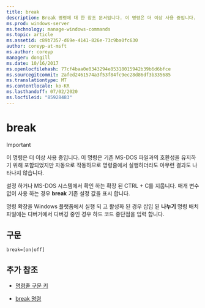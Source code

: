 ```yaml
---
title: break
description: Break 명령에 대 한 참조 문서입니다. 이 명령은 더 이상 사용 중입니다.
ms.prod: windows-server
ms.technology: manage-windows-commands
ms.topic: article
ms.assetid: c89b7357-d69e-4141-826e-73c9ba0fc630
author: coreyp-at-msft
ms.author: coreyp
manager: dongill
ms.date: 10/16/2017
ms.openlocfilehash: 77cf4baa0e0343294e85318015942b39b6d6bfce
ms.sourcegitcommit: 2afed2461574a3f53f84fc9ec28d86df3b335685
ms.translationtype: MT
ms.contentlocale: ko-KR
ms.lasthandoff: 07/02/2020
ms.locfileid: "85928483"
---
```

# <a name="break"></a>break

> [!IMPORTANT]
> 이 명령은 더 이상 사용 중입니다. 이 명령은 기존 MS-DOS 파일과의 호환성을 유지하기 위해 포함되었지만 자동으로 작동하므로 명령줄에서 실행하더라도 아무런 결과도 나타나지 않습니다.

설정 하거나 MS-DOS 시스템에서 확인 하는 확장 된 CTRL + C를 지웁니다. 매개 변수 없이 사용 하는 경우 **break** 기존 설정 값을 표시 합니다.

명령 확장을 Windows 플랫폼에서 실행 되 고 활성화 된 경우 삽입 된 **나누기** 명령 배치 파일에는 디버거에서 디버깅 중인 경우 하드 코드 중단점을 입력 합니다.

## <a name="syntax"></a>구문

```
break=[on|off]
```

## <a name="additional-references"></a>추가 참조

- [명령줄 구문 키](command-line-syntax-key.md)

- [break 명령](break.md)
